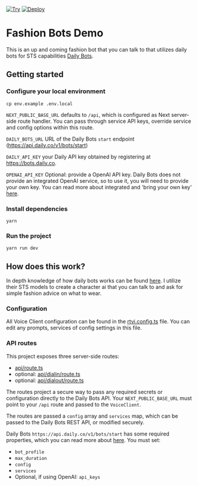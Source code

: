 [![Try](https://img.shields.io/badge/try_it-here-blue)](https://demo.dailybots.ai)
[![Deploy](https://img.shields.io/badge/Deploy_to_Vercel-black?style=flat&logo=Vercel&logoColor=white)](https://vercel.com/new/clone?repository-url=https%3A%2F%2Fgithub.com%2Fdaily-demos%2Fdaily-bots-web-demo&env=DAILY_BOTS_URL,DAILY_API_KEY,NEXT_PUBLIC_BASE_URL&project-name=daily-bots-demo&repository-name=daily-bots-web-demo)





# Fashion Bots Demo

This is an up and coming fashion bot that you can talk to that utilizes daily bots for STS capabilities [Daily Bots](https://bots.daily.co). 


## Getting started

### Configure your local environment

```shell
cp env.example .env.local
```

`NEXT_PUBLIC_BASE_URL` defaults to `/api`, which is configured as Next server-side route handler. You can pass through service API keys, override service and config options within this route.

`DAILY_BOTS_URL` URL of the Daily Bots `start` endpoint (https://api.daily.co/v1/bots/start)


`DAILY_API_KEY` your Daily API key obtained by registering at https://bots.daily.co.

`OPENAI_API_KEY` Optional: provide a OpenAI API key. Daily Bots does not provide an integrated OpenAI service, so to use it, you will need to provide your own key. You can read more about integrated and 'bring your own key' [here](https://docs.dailybots.ai/api-reference/client/supportedServices).

### Install dependencies

```shell
yarn 
```

### Run the project

```shell
yarn run dev
```

## How does this work?

In depth knowledge of how daily bots works can be found [here](https://docs.dailybots.ai/). I utilize their STS models to create a character
ai that you can talk to and ask for simple fashion advice on what to wear.

### Configuration

All Voice Client configuration can be found in the [rtvi.config.ts](/rtvi.config.ts) file. You can edit any prompts, services of config settings in this file.


### API routes

This project exposes three server-side routes:

- [api/route.ts](app/api/route.ts)
- optional: [api/dialin/route.ts](app/api/dialin/route.ts)
- optional: [api/dialout/route.ts](app/api/dialout/route.ts)

The routes project a secure way to pass any required secrets or configuration directly to the Daily Bots API. Your `NEXT_PUBLIC_BASE_URL` must point to your `/api` route and passed to the `VoiceClient`. 

The routes are passed a `config` array and `services` map, which can be passed to the Daily Bots REST API, or modified securely. 

Daily Bots `https://api.daily.co/v1/bots/start` has some required properties, which you can read more about [here](https://docs.dailybots.ai/api-reference/endpoint/startBot). You must set:

- `bot_profile`
- `max_duration`
- `config`
- `services`
- Optional, if using OpenAI: `api_keys`

